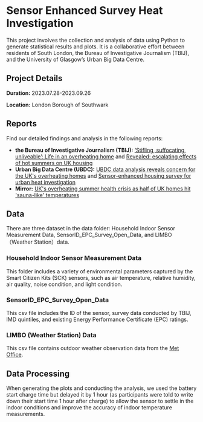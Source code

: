 # Sensor Enhanced Survey Heat Investigation
This project involves the collection and analysis of data using Python to generate statistical results and plots. It is a collaborative effort between residents of South London, the Bureau of Investigative Journalism (TBIJ), and the University of Glasgow’s Urban Big Data Centre.
## Project Details
__Duration:__ 2023.07.28-2023.09.26 

__Location:__ London Borough of Southwark

## Reports
Find our detailed findings and analysis in the following reports:
-  __the Bureau of Investigative Journalism (TBIJ):__ [‘Stifling, suffocating, unliveable’: Life in an overheating home](https://www.thebureauinvestigates.com/stories/2023-12-05/stifling-suffocating-unliveable-life-in-a-overheating-home) and [Revealed: escalating effects of hot summers on UK housing](https://www.thebureauinvestigates.com/stories/2023-12-05/revealed-escalating-effects-of-hot-summers-on-uk-housing)
- __Urban Big Data Centre (UBDC):__ [UBDC data analysis reveals concern for the UK's overheating homes](https://www.ubdc.ac.uk/news-media/2023/december/ubdc-data-analysis-reveals-concern-for-the-uks-overheating-homes/) and [Sensor-enhanced housing survey for urban heat investigation](https://www.ubdc.ac.uk/news-media/2023/december/sensor-enhanced-housing-survey-for-urban-heat-investigation/)
- __Mirror:__ [UK's overheating summer health crisis as half of UK homes hit 'sauna-like' temperatures](https://www.mirror.co.uk/news/uk-news/uks-overheating-summer-health-crisis-31597681)

## Data
There are three dataset in the data folder: Household Indoor Sensor Measurement Data, SensorID_EPC_Survey_Open_Data, and LIMBO（Weather Station）data. 

### Household Indoor Sensor Measurement Data
This folder includes a variety of environmental parameters captured by the Smart Citizen Kits (SCK) sensors, such as air temperature, relative humidity, air quality, noise condition, and light condition.

### SensorID_EPC_Survey_Open_Data
This csv file includes the ID of the sensor, survey data conducted by TBIJ, IMD quintiles, and existing Energy Performance Certificate (EPC) ratings.

### LIMBO (Weather Station) Data
This csv file contains outdoor weather observation data from the [Met Office](https://wow.metoffice.gov.uk/).

## Data Processing

When generating the plots and conducting the analysis, we used the battery start charge time but delayed it by 1 hour (as participants were told to write down their start time 1 hour after charge) to allow the sensor to settle in the indoor conditions and improve the accuracy of indoor temperature measurements.
